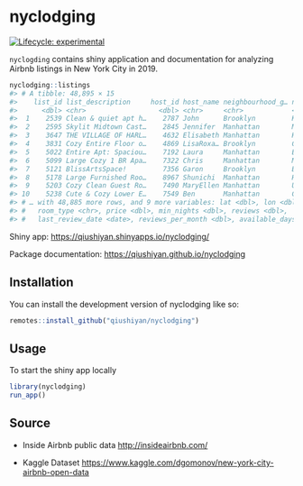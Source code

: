 
<!-- README.md is generated from README.Rmd. Please edit that file -->

# nyclodging

<!-- badges: start -->

[![Lifecycle:
experimental](https://img.shields.io/badge/lifecycle-experimental-orange.svg)](https://lifecycle.r-lib.org/articles/stages.html#experimental)
<!-- badges: end -->

`nyclogding` contains shiny application and documentation for analyzing
Airbnb listings in New York City in 2019.

``` r
nyclodging::listings
#> # A tibble: 48,895 × 15
#>    list_id list_description     host_id host_name neighbourhood_g… neighbourhood
#>      <dbl> <chr>                  <dbl> <chr>     <chr>            <chr>        
#>  1    2539 Clean & quiet apt h…    2787 John      Brooklyn         Kensington   
#>  2    2595 Skylit Midtown Cast…    2845 Jennifer  Manhattan        Midtown      
#>  3    3647 THE VILLAGE OF HARL…    4632 Elisabeth Manhattan        Harlem       
#>  4    3831 Cozy Entire Floor o…    4869 LisaRoxa… Brooklyn         Clinton Hill 
#>  5    5022 Entire Apt: Spaciou…    7192 Laura     Manhattan        East Harlem  
#>  6    5099 Large Cozy 1 BR Apa…    7322 Chris     Manhattan        Murray Hill  
#>  7    5121 BlissArtsSpace!         7356 Garon     Brooklyn         Bedford-Stuy…
#>  8    5178 Large Furnished Roo…    8967 Shunichi  Manhattan        Hell's Kitch…
#>  9    5203 Cozy Clean Guest Ro…    7490 MaryEllen Manhattan        Upper West S…
#> 10    5238 Cute & Cozy Lower E…    7549 Ben       Manhattan        Chinatown    
#> # … with 48,885 more rows, and 9 more variables: lat <dbl>, lon <dbl>,
#> #   room_type <chr>, price <dbl>, min_nights <dbl>, reviews <dbl>,
#> #   last_review_date <date>, reviews_per_month <dbl>, available_days <dbl>
```

Shiny app: <https://qiushiyan.shinyapps.io/nyclodging/>

Package documentation: <https://qiushiyan.github.io/nyclodging>

## Installation

You can install the development version of nyclodging like so:

``` r
remotes::install_github("qiushiyan/nyclodging")
```

## Usage

To start the shiny app locally

``` r
library(nyclodging)
run_app()
```

## Source

-   Inside Airbnb public data <http://insideairbnb.com/>

-   Kaggle Dataset
    <https://www.kaggle.com/dgomonov/new-york-city-airbnb-open-data>
